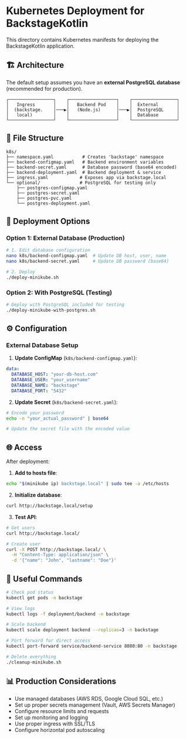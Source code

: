 # Kubernetes Deployment for BackstageKotlin

This directory contains Kubernetes manifests for deploying the BackstageKotlin application.

## 🏗️ **Architecture**

The default setup assumes you have an **external PostgreSQL database** (recommended for production).

```
┌─────────────────┐    ┌──────────────────┐    ┌─────────────────┐
│   Ingress       │    │   Backend Pod    │    │  External       │
│  (backstage.    │───▶│   (Node.js)      │───▶│  PostgreSQL     │
│   local)        │    │                  │    │  Database       │
└─────────────────┘    └──────────────────┘    └─────────────────┘
```

## 📁 **File Structure**

```
k8s/
├── namespace.yaml           # Creates 'backstage' namespace
├── backend-configmap.yaml   # Backend environment variables
├── backend-secret.yaml      # Database password (base64 encoded)
├── backend-deployment.yaml  # Backend deployment & service
├── ingress.yaml            # Exposes app via backstage.local
└── optional/               # PostgreSQL for testing only
    ├── postgres-configmap.yaml
    ├── postgres-secret.yaml
    ├── postgres-pvc.yaml
    └── postgres-deployment.yaml
```

## 🚀 **Deployment Options**

### **Option 1: External Database (Production)**
```bash
# 1. Edit database configuration
nano k8s/backend-configmap.yaml  # Update DB host, user, name
nano k8s/backend-secret.yaml     # Update DB password (base64)

# 2. Deploy
./deploy-minikube.sh
```

### **Option 2: With PostgreSQL (Testing)**
```bash
# Deploy with PostgreSQL included for testing
./deploy-minikube-with-postgres.sh
```

## ⚙️ **Configuration**

### **External Database Setup**

1. **Update ConfigMap** (`k8s/backend-configmap.yaml`):
```yaml
data:
  DATABASE_HOST: "your-db-host.com"
  DATABASE_USER: "your_username"
  DATABASE_NAME: "backstage"
  DATABASE_PORT: "5432"
```

2. **Update Secret** (`k8s/backend-secret.yaml`):
```bash
# Encode your password
echo -n "your_actual_password" | base64

# Update the secret file with the encoded value
```

## 🌐 **Access**

After deployment:

1. **Add to hosts file**:
```bash
echo "$(minikube ip) backstage.local" | sudo tee -a /etc/hosts
```

2. **Initialize database**:
```bash
curl http://backstage.local/setup
```

3. **Test API**:
```bash
# Get users
curl http://backstage.local/

# Create user
curl -X POST http://backstage.local/ \
  -H "Content-Type: application/json" \
  -d '{"name": "John", "lastname": "Doe"}'
```

## 🔧 **Useful Commands**

```bash
# Check pod status
kubectl get pods -n backstage

# View logs
kubectl logs -f deployment/backend -n backstage

# Scale backend
kubectl scale deployment backend --replicas=3 -n backstage

# Port forward for direct access
kubectl port-forward service/backend-service 8080:80 -n backstage

# Delete everything
./cleanup-minikube.sh
```

## 📊 **Production Considerations**

- Use managed databases (AWS RDS, Google Cloud SQL, etc.)
- Set up proper secrets management (Vault, AWS Secrets Manager)
- Configure resource limits and requests
- Set up monitoring and logging
- Use proper ingress with SSL/TLS
- Configure horizontal pod autoscaling